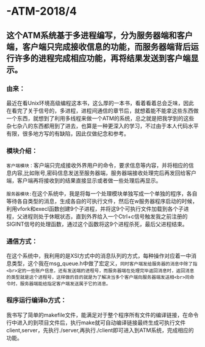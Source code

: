 # -ATM-2018/4
## 这个ATM系统基于多进程编写，分为服务器端和客户端，客户端只完成接收信息的功能，而服务器端背后运行许多的进程完成相应功能，再将结果发送到客户端显示。

### 由来：
最近在看Unix环境高级编程这本书，这么厚的一本书，看着看着总会乏味，因此在看完了关于信号的，多进程，进程间通信的章节后，就想着能不能拿这些东西做一个东西，就想到了利用多线程来做一个ATM的系统，总之就是把我学到的这些杂七杂八的东西都用到了进去，也算是一种更深入的学习，不过由于本人代码水平有限，很多地方写的有缺陷，因此仅做纪念和参考。

### 模块介绍：

`客户端模块：`客户端只完成接收外界用户的命令，要求信息等内容，并将相应的信息内容,比如账号,密码信息发送至服务器端，服务器端接收处理完后再发回给客户端，客户端再将接收到的结果直接显示或者做一些处理后再显示。


`服务器模块:`在这个系统中，我是将每一个处理模块单独写成一个单独的程序，各自等待各自类型的消息，生成各自的可执行文件，然后在w服务器程序启动的时候，利用vfork和execl函数创建9个子进程，并将这9个可执行文件加载到各个子进程，父进程则处于休眠状态，直到外界给入一个Ctrl+c信号触发我之前注册的SIGINT信号的处理函数，通过这个函数将这9个进程杀死，最后父进程结束。


### 通信方式：
   在这个系统中，我利用的是XSI方式中的消息队列的方式，每种操作对应着一中消息类型，这个我在msg_queue.h中做了宏定义，`同时客户端发给服务器的消息中除了指<br>定的一些账户信息，还有发送端的进程号，而服务器端在处理完毕返回消息时，返回消息的类型就是这个进程号，这样做的目的就是为了解决当多个客户端向服务器端发送相<br>同命令时，服务器端能给指定客户端发送属于它的消息。`
   
### 程序运行编译b方式：
   我书写了简单的makefile文件，能满足对于整个程序所有文件的编译链接，在命令行中进入的到项目文件后，执行make就可自动编译链接最终生成可执行文件client,server，先执行./server,再执行./client即可进入到ATM系统，完成相应的功能。
